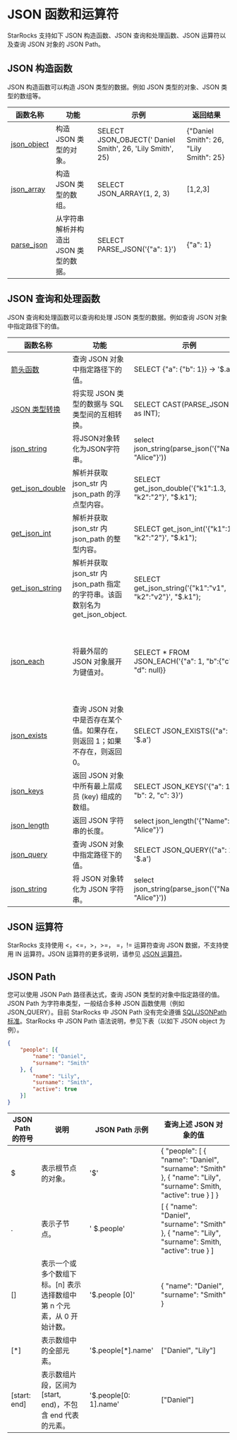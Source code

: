 # JSON 函数和运算符

StarRocks 支持如下 JSON 构造函数、JSON 查询和处理函数、JSON 运算符以及查询 JSON 对象的 JSON Path。

## JSON 构造函数

JSON 构造函数可以构造 JSON 类型的数据。例如 JSON 类型的对象、JSON 类型的数组等。

| 函数名称                                                     | 功能                                 | 示例                                                      | 返回结果                               |
| ------------------------------------------------------------ | ------------------------------------ | --------------------------------------------------------- | -------------------------------------- |
| [json_object](../../sql-functions/json-functions/json-creation-functions/json_object.md) | 构造 JSON 类型的对象。                 | SELECT JSON_OBJECT(' Daniel Smith', 26, 'Lily Smith', 25) | {"Daniel Smith": 26, "Lily Smith": 25} |
| [json_array](../../sql-functions/json-functions/json-creation-functions/json_array.md)   | 构造 JSON 类型的数组。                | SELECT JSON_ARRAY(1, 2, 3)                                | [1,2,3]                                |
| [parse_json](../../sql-functions/json-functions/json-creation-functions/parse_json.md)   | 从字符串解析并构造出 JSON 类型的数据。    | SELECT PARSE_JSON('{"a": 1}')                             | {"a": 1}                               |

## JSON 查询和处理函数

JSON 查询和处理函数可以查询和处理 JSON 类型的数据。例如查询 JSON 对象中指定路径下的值。

| 函数名称                                                     | 功能                                 | 示例                                                      | 返回结果                              |
| ------------------------------------------------------------ | ------------------------------------ | --------------------------------------------------------- | -------------------------------------- |
| [箭头函数](../../sql-functions/json-functions/json-processing-functions/arrow-function.md) | 查询 JSON 对象中指定路径下的值。                       | SELECT {"a": {"b": 1}} -> '$.a.b'                         | 1                                                            |
| [JSON 类型转换](../../sql-functions/json-functions/json-processing-functions/cast-from-or-to-json.md)| 将实现 JSON 类型的数据与 SQL 类型间的互相转换。      | SELECT CAST(PARSE_JSON('1') as INT); |  1 |
| [json_string](../../sql-functions/json-functions/json-processing-functions/json_string.md)   | 将JSON对象转化为JSON字符串。      | select json_string(parse_json('{"Name": "Alice"}')) | {"Name": "Alice"}  |
| [get_json_double](../../sql-functions/json-functions/json-processing-functions/get_json_double.md)| 解析并获取 json_str 内 json_path 的浮点型内容。      | SELECT get_json_double('{"k1":1.3, "k2":"2"}', "$.k1");|  1.3 |
| [get_json_int](../../sql-functions/json-functions/json-processing-functions/get_json_int.md)| 解析并获取 json_str 内 json_path 的整型内容。      | SELECT get_json_int('{"k1":1, "k2":"2"}', "$.k1");|  1 |
| [get_json_string](../../sql-functions/json-functions/json-processing-functions/get_json_string.md)| 解析并获取 json_str 内 json_path 指定的字符串。该函数别名为 get_json_object.      | SELECT get_json_string('{"k1":"v1", "k2":"v2"}', "$.k1");| v1 |
| [json_each](../../sql-functions/json-functions/json-processing-functions/json_each.md)   | 将最外层的 JSON 对象展开为键值对。      | SELECT * FROM JSON_EACH('{"a": 1, "b":{"c": 3, "d": null}} | &ensp;key&ensp;&#124;&ensp;value<br>-----+----<br>&ensp;&ensp;a&ensp;&ensp;&#124;&ensp;&ensp;1<br>&ensp;&ensp;b&ensp;&ensp;&#124; &ensp;{"c": 3, "d": null}  |
| [json_exists](../../sql-functions/json-functions/json-processing-functions/json_exist.md)| 查询 JSON 对象中是否存在某个值。如果存在，则返回 1；如果不存在，则返回 0。 | SELECT JSON_EXISTS({"a": 1}, '$.a')             | 1                                                            |
| [json_keys](../../sql-functions/json-functions/json-processing-functions/json_keys.md) | 返回 JSON 对象中所有最上层成员 (key) 组成的数组。                     | SELECT JSON_KEYS('{"a": 1, "b": 2, "c": 3}')            |
| [json_length](../../sql-functions/json-functions/json-processing-functions/json_length.md) | 返回 JSON 字符串的长度。    | select json_length('{"Name": "Alice"}')           |
| [json_query](../../sql-functions/json-functions/json-processing-functions/json_query.md) | 查询 JSON 对象中指定路径下的值。                             | SELECT JSON_QUERY({"a": 1}, '$.a')                        | 1                                                            |
| [json_string](../../sql-functions/json-functions/json-processing-functions/json_string.md)   | 将 JSON 对象转化为 JSON 字符串。      | select json_string(parse_json('{"Name": "Alice"}')) | {"Name": "Alice"}  |

## JSON 运算符

StarRocks 支持使用 <，<=，>，>=， =，!= 运算符查询 JSON 数据，不支持使用 IN 运算符。JSON 运算符的更多说明，请参见 [JSON 运算符](../../sql-functions/json-functions/json-operators.md)。

## JSON Path

您可以使用 JSON Path 路径表达式，查询 JSON 类型的对象中指定路径的值。JSON Path 为字符串类型，一般结合多种 JSON 函数使用（例如 JSON_QUERY）。目前 StarRocks 中 JSON Path 没有完全遵循 [SQL/JSONPath 标准](https://modern-sql.com/blog/2017-06/whats-new-in-sql-2016#json-path)。StarRocks 中 JSON Path 语法说明，参见下表（以如下 JSON object 为例）。

```JSON
{
    "people": [{
        "name": "Daniel",
        "surname": "Smith"
    }, {
        "name": "Lily",
        "surname": "Smith",
        "active": true
    }]
}
```

| JSON Path 的符号 | 说明                                                         | JSON Path 示例        | 查询上述 JSON 对象的值                                         |
| --------------- | ------------------------------------------------------------ | -------------------- | ------------------------------------------------------------ |
| $               | 表示根节点的对象。                                           | '$'                  | { "people": [ { "name": "Daniel", "surname": "Smith" }, { "name": "Lily", "surname": Smith, "active": true } ] } |
| .               | 表示子节点。                                                 | ' $.people'          | [ { "name": "Daniel", "surname": "Smith" }, { "name": "Lily", "surname": Smith, "active": true } ] |
| []              | 表示一个或多个数组下标。[n] 表示选择数组中第 n 个元素，从 0 开始计数。 | '$.people [0]'        | { "name": "Daniel", "surname": "Smith" }                     |
| [*]             | 表示数组中的全部元素。                                       | '$.people[*].name'   | ["Daniel", "Lily"]                                            |
| [start: end]     | 表示数组片段，区间为 [start, end)，不包含 end 代表的元素。       | '$.people[0: 1].name' | ["Daniel"]                                                   |

